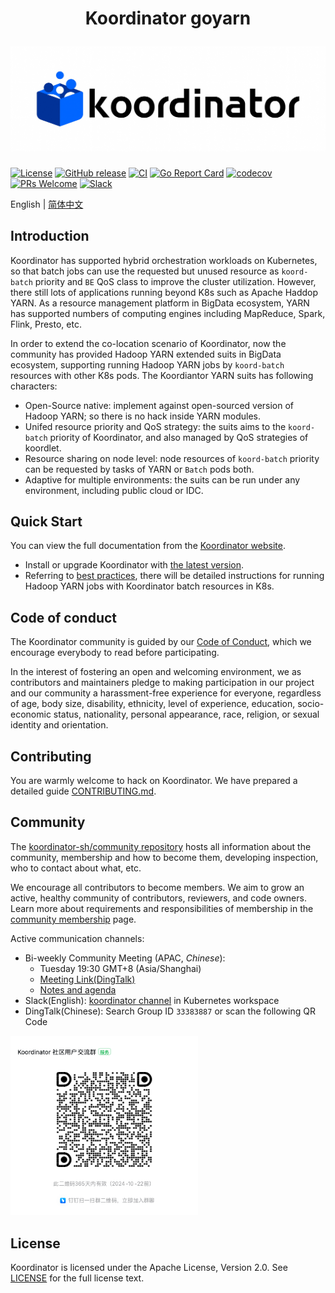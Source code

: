 <h1 align="center">
  <p align="center">Koordinator goyarn</p>
  <a href="https://koordinator.sh"><img src="https://github.com/koordinator-sh/koordinator/raw/main/docs/images/koordinator-logo.jpeg" alt="Koordinator"></a>
</h1>

[![License](https://img.shields.io/github/license/koordinator-sh/koordinator.svg?color=4EB1BA&style=flat-square)](https://opensource.org/licenses/Apache-2.0)
[![GitHub release](https://img.shields.io/github/v/release/koordinator-sh/goyarn.svg?style=flat-square)](https://github.com/koordinator-sh/goyarn/releases/latest)
[![CI](https://img.shields.io/github/actions/workflow/status/koordinator-sh/goyarn/ci.yaml?label=CI&logo=github&style=flat-square&branch=main)](https://github.com/koordinator-sh/goyarn/actions/workflows/ci.yaml)
[![Go Report Card](https://goreportcard.com/badge/github.com/koordinator-sh/goyarn?style=flat-square)](https://goreportcard.com/report/github.com/koordinator-sh/goyarn)
[![codecov](https://img.shields.io/codecov/c/github/koordinator-sh/goyarn?logo=codecov&style=flat-square)](https://codecov.io/github/koordinator-sh/goyarn)
[![PRs Welcome](https://badgen.net/badge/PRs/welcome/green?icon=https://api.iconify.design/octicon:git-pull-request.svg?color=white&style=flat-square)](CONTRIBUTING.md)
[![Slack](https://badgen.net/badge/slack/join/4A154B?icon=slack&style=flat-square)](https://join.slack.com/t/koordinator-sh/shared_invite/zt-1756qoub4-Cn4~esfdlfAPsD7cwO2NzA)


English | [简体中文](./README-zh_CN.md)
## Introduction

Koordinator has supported hybrid orchestration workloads on Kubernetes, so that batch jobs can use the requested but unused resource
as `koord-batch` priority and `BE` QoS class to improve the cluster utilization. However, there still lots of applications
running beyond K8s such as Apache Haddop YARN. As a resource management platform in BigData ecosystem, YARN has supported
numbers of computing engines including MapReduce, Spark, Flink, Presto, etc.

In order to extend the co-location scenario of Koordinator, now the community has provided Hadoop YARN extended suits
in BigData ecosystem, supporting running Hadoop YARN jobs by `koord-batch` resources with other K8s pods. The Koordiantor
YARN suits has following characters:

- Open-Source native: implement against open-sourced version of Hadoop YARN; so there is no hack inside YARN modules.
- Unifed resource priority and QoS strategy: the suits aims to the `koord-batch` priority of Koordinator, and also managed by QoS strategies of koordlet.
- Resource sharing on node level: node resources of `koord-batch` priority can be requested by tasks of YARN or `Batch` pods both. 
- Adaptive for multiple environments: the suits can be run under any environment, including public cloud or IDC.

## Quick Start

You can view the full documentation from the [Koordinator website](https://koordinator.sh/docs).

- Install or upgrade Koordinator with [the latest version](https://koordinator.sh/docs/installation).
- Referring to [best practices](https://koordinator.sh/docs/next/best-practices/colocation-of-hadoop-yarn), there will be
  detailed instructions for running Hadoop YARN jobs with Koordinator batch resources in K8s.

## Code of conduct

The Koordinator community is guided by our [Code of Conduct](https://github.com/koordinator-sh/koordinator/CODE_OF_CONDUCT.md),
which we encourage everybody to read before participating.

In the interest of fostering an open and welcoming environment, we as contributors and maintainers pledge to making
participation in our project and our community a harassment-free experience for everyone, regardless of age, body size,
disability, ethnicity, level of experience, education, socio-economic status,
nationality, personal appearance, race, religion, or sexual identity and orientation.

## Contributing

You are warmly welcome to hack on Koordinator. We have prepared a detailed guide [CONTRIBUTING.md](https://github.com/koordinator-sh/koordinator/ONTRIBUTING.md).

## Community

The [koordinator-sh/community repository](https://github.com/koordinator-sh/community) hosts all information about
the community, membership and how to become them, developing inspection, who to contact about what, etc.

We encourage all contributors to become members. We aim to grow an active, healthy community of contributors, reviewers,
and code owners. Learn more about requirements and responsibilities of membership in
the [community membership](https://github.com/koordinator-sh/community/blob/main/community-membership.md) page.

Active communication channels:

- Bi-weekly Community Meeting (APAC, *Chinese*):
  - Tuesday 19:30 GMT+8 (Asia/Shanghai)
  - [Meeting Link(DingTalk)](https://meeting.dingtalk.com/j/cgTTojEI8Zy)
  - [Notes and agenda](https://shimo.im/docs/m4kMLdgO1LIma9qD)
- Slack(English): [koordinator channel](https://kubernetes.slack.com/channels/koordinator) in Kubernetes workspace
- DingTalk(Chinese): Search Group ID `33383887` or scan the following QR Code

<div>
  <img src="https://github.com/koordinator-sh/koordinator/raw/main/docs/images/dingtalk.png" width="300" alt="Dingtalk QRCode">
</div>

## License

Koordinator is licensed under the Apache License, Version 2.0. See [LICENSE](./LICENSE) for the full license text.
<!--

## Star History

[![Star History Chart](https://api.star-history.com/svg?repos=koordinator-sh/koordinator&type=Date)](https://star-history.com/#koordinator-sh/koordinator&Date)
-->